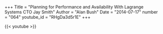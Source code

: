 +++
Title = "Planning for Performance and Availability With Lagrange Systems CTO Jay Smith"
Author = "Alan Bush"
Date = "2014-07-17"
number = "064"
youtube_id = "RHgDa3d5r1E"
+++

{{< youtube >}}
